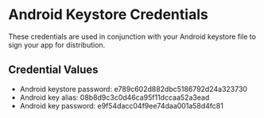 # Android Keystore Credentials

These credentials are used in conjunction with your Android keystore file to sign your app for distribution. 

## Credential Values

- Android keystore password: e789c602d882dbc5186792d24a323730
- Android key alias: 08b8d9c3c0d46ca95f11dccaa52a3ead
- Android key password: e9f54dacc04f9ee74daa001a58d4fc81
      
